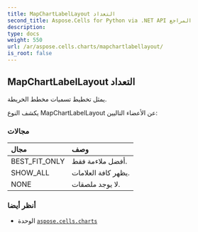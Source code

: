 ```yaml
---
title: MapChartLabelLayout التعداد
second_title: Aspose.Cells for Python via .NET API المراجع
description:
type: docs
weight: 550
url: /ar/aspose.cells.charts/mapchartlabellayout/
is_root: false
---
```

##  MapChartLabelLayout التعداد
يمثل تخطيط تسميات مخطط الخريطة.



يكشف النوع MapChartLabelLayout عن الأعضاء التاليين:

###  مجالات
| مجال| وصف|
| :- | :- |
| BEST_FIT_ONLY | أفضل ملاءمة فقط.|
| SHOW_ALL | يظهر كافة العلامات.|
| NONE | لا يوجد ملصقات.|



###  أنظر أيضا
* الوحدة [`aspose.cells.charts`](..)
